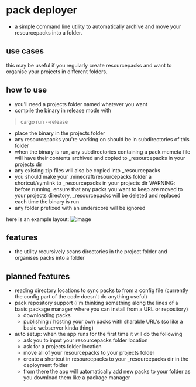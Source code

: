 # pack deployer

- a simple command line utility to automatically archive and move your resourcepacks into a folder.

## use cases

this may be useful if you regularly create resourcepacks and want to organise your projects in different folders. 

## how to use

- you'll need a projects folder named whatever you want
- compile the binary in release mode with
 > cargo run --release
- place the binary in the projects folder
- any resourcepacks you're working on should be in subdirectories of this folder
- when the binary is run, any subdirectories containing a pack.mcmeta file will have their contents archived and copied to _resourcepacks in your projects dir
- any existing zip files will also be copied into _resourcepacks
- you should make your .minecraft/resourcepacks folder a shortcut/symlink to _resourcepacks in your projects dir
WARNING: before running, ensure that any packs you want to keep are moved to your projects directory, _resourcepacks will be deleted and replaced each time the binary is run
- any folder prefixed with an underscore will be ignored

here is an example layout:
![image](https://github.com/FantasyPvP/fqntqpacks/assets/80643031/e9603295-abe3-4eeb-872b-9cf75254eca8)


## features
- the utility recursively scans directories in the project folder and organises packs into a folder

## planned features

- reading directory locations to sync packs to from a config file (currently the config part of the code doesn't do anything useful)
- pack repository support (i'm thinking something along the lines of a basic package manager where you can install from a URL or repository)
    - downloading packs
    - publishing / hosting your own packs with sharable URL's (so like a basic webserver kinda thing)
- auto setup: when the app runs for the first time it will do the following
    - ask you to input your resourcepacks folder location
    - ask for a projects folder location
    - move all of your resourcepacks to your projects folder
    - create a shortcut in resourcepacks to your _resourcepacks dir in the deployment folder
    - from there the app will uatomatically add new packs to your folder as you download them like a package manager
